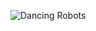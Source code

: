 ![Dancing Robots](https://raw.githubusercontent.com/dtex/tharp/master/assets/tharp-banner-color.png)
